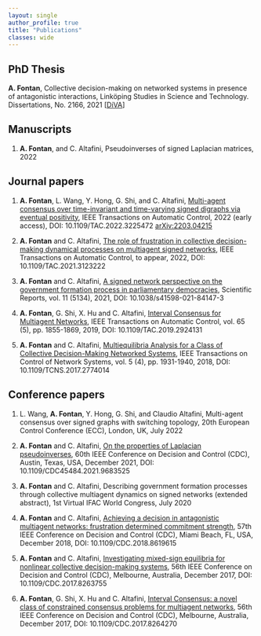 ```yaml
---
layout: single
author_profile: true
title: "Publications"
classes: wide
---
```


## PhD Thesis 
**A. Fontan**, Collective decision-making on networked systems in presence of antagonistic interactions, Linköping Studies in Science and Technology. Dissertations, No. 2166, 2021
[[DiVA](http://liu.diva-portal.org/smash/record.jsf?pid=diva2%3A1585664&dswid=-8741)]

## Manuscripts 
1. **A. Fontan**, and C. Altafini, Pseudoinverses of signed Laplacian matrices, 2022

## Journal papers 
1. **A. Fontan**, L. Wang, Y. Hong, G. Shi, and C. Altafini, [Multi-agent consensus over time-invariant and time-varying signed digraphs via eventual positivity](https://ieeexplore.ieee.org/document/9965602), IEEE Transactions on Automatic Control, 2022 (early access), DOI: 10.1109/TAC.2022.3225472
[arXiv:2203.04215](https://arxiv.org/abs/2203.04215)

1. **A. Fontan** and C. Altafini, [The role of frustration in collective decision-making dynamical processes on multiagent signed networks](https://ieeexplore.ieee.org/document/9591259), IEEE Transactions on Automatic Control, to appear, 2022, DOI: 10.1109/TAC.2021.3123222

1. **A. Fontan** and C. Altafini, [A signed network perspective on the government formation process in parliamentary democracies](https://www.nature.com/articles/s41598-021-84147-3), Scientific Reports, vol. 11 (5134), 2021, DOI: 10.1038/s41598-021-84147-3

1. **A. Fontan**, G. Shi, X. Hu and C. Altafini, [Interval Consensus for Multiagent Networks](https://ieeexplore.ieee.org/document/8742903), IEEE Transactions on Automatic Control, vol. 65 (5), pp. 1855-1869, 2019,
DOI: 10.1109/TAC.2019.2924131

1. **A. Fontan** and C. Altafini, [Multiequilibria Analysis for a Class of Collective Decision-Making Networked Systems](https://ieeexplore.ieee.org/document/8110687), IEEE Transactions on Control of Network Systems, vol. 5 (4), pp. 1931-1940, 2018, DOI: 10.1109/TCNS.2017.2774014

## Conference papers 
1. L. Wang, **A. Fontan**, Y. Hong, G. Shi, and Claudio Altafini, Multi-agent consensus over signed graphs with switching topology, 20th European Control Conference (ECC), London, UK, July 2022

1. **A. Fontan** and C. Altafini, [On the properties of Laplacian pseudoinverses](https://ieeexplore.ieee.org/document/9683525), 60th IEEE Conference on Decision and Control (CDC), Austin, Texas, USA, December 2021, DOI: 10.1109/CDC45484.2021.9683525

1. **A. Fontan** and C. Altafini, Describing government formation processes through collective multiagent dynamics on signed networks (extended abstract), 1st Virtual IFAC World Congress, July 2020

1. **A. Fontan** and C. Altafini, [Achieving a decision in antagonistic multiagent networks: frustration determined commitment strength](https://ieeexplore.ieee.org/document/8619615), 57th IEEE Conference on Decision and Control (CDC), Miami Beach, FL, USA, December 2018, DOI: 10.1109/CDC.2018.8619615

1. **A. Fontan** and C. Altafini, [Investigating mixed-sign equilibria for nonlinear collective decision-making systems](https://ieeexplore.ieee.org/document/8263755), 56th IEEE Conference on Decision and Control (CDC), Melbourne, Australia, December 2017, DOI: 10.1109/CDC.2017.8263755

1. **A. Fontan**, G. Shi, X. Hu and C. Altafini, [Interval Consensus: a novel class of constrained consensus problems for multiagent networks](https://ieeexplore.ieee.org/document/8264270), 56th IEEE Conference on Decision and Control (CDC), Melbourne, Australia, December 2017, DOI: 10.1109/CDC.2017.8264270
